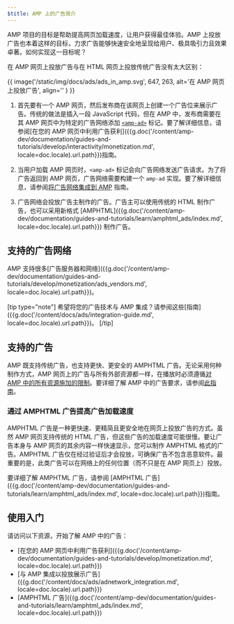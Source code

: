 ```yaml
---
$title: AMP 上的广告简介
---
```


AMP 项目的目标是帮助提高网页加载速度，让用户获得最佳体验。AMP 上投放广告也本着这样的目标，力求广告能够快速安全地呈现给用户、极具吸引力且效果卓著。如何实现这一目标呢？

在 AMP 网页上投放广告与在 HTML 网页上投放传统广告没有太大区别：

{{ image('/static/img/docs/ads/ads_in_amp.svg', 647, 263, alt='在 AMP 网页上投放广告', align='' ) }}

1.  首先要有一个 AMP 网页，然后发布商在该网页上创建一个广告位来展示广告。传统的做法是插入一段 JavaScript 代码，但在 AMP 中，发布商需要在其 AMP 网页中为特定的广告网络添加 [`<amp-ad>`](/zh_cn/docs/reference/components/amp-ad.html) 标记。要了解详细信息，请参阅[在您的 AMP 网页中利用广告获利]({{g.doc('/content/amp-dev/documentation/guides-and-tutorials/develop/interactivity/monetization.md', locale=doc.locale).url.path}})指南。

2.  当用户加载 AMP 网页时，`<amp-ad>` 标记会向广告网络发送广告请求。为了将广告返回到 AMP 网页，广告网络需要构建一个 `amp-ad` 实现。要了解详细信息，请参阅[将广告网络集成到 AMP](https://github.com/ampproject/amphtml/blob/master/ads/README.md) 指南。

3.  广告网络会投放广告主制作的广告。广告主可以使用传统的 HTML 制作广告，也可以采用新格式 [AMPHTML]({{g.doc('/content/amp-dev/documentation/guides-and-tutorials/learn/amphtml_ads/index.md', locale=doc.locale).url.path}}) 制作广告。

## 支持的广告网络

AMP 支持很多[广告服务器和网络]({{g.doc('/content/amp-dev/documentation/guides-and-tutorials/develop/monetization/ads_vendors.md', locale=doc.locale).url.path}})。

[tip type="note"]
希望将您的广告技术与 AMP 集成？请参阅这些[指南]({{g.doc('/content/docs/ads/integration-guide.md', locale=doc.locale).url.path}})。
[/tip]

## 支持的广告

AMP 既支持传统广告，也支持更快、更安全的 AMPHTML 广告。无论采用何种制作方式，AMP 网页上的广告与所有外部资源都一样，在播放时必须遵循[对 AMP 中的所有资源施加的限制](/zh_cn/learn/about-how/)。要详细了解 AMP 中的广告要求，请参阅[此指南](https://github.com/ampproject/amphtml/blob/master/ads/README.md#constraints)。

### 通过 AMPHTML 广告提高广告加载速度

AMPHTML 广告是一种更快速、更精简且更安全地在网页上投放广告的方式。虽然 AMP 网页支持传统的 HTML 广告，但这些广告的加载速度可能很慢。要让广告本身与 AMP 网页的其余内容一样快速显示，您可以制作 AMPHTML 格式的广告。AMPHTML 广告仅在经过验证后才会投放，可确保广告不包含恶意软件。最重要的是，此类广告可以在网络上的任何位置（而不只是在 AMP 网页上）投放。

要详细了解 AMPHTML 广告，请参阅 [AMPHTML 广告]({{g.doc('/content/amp-dev/documentation/guides-and-tutorials/learn/amphtml_ads/index.md', locale=doc.locale).url.path}})指南。


## 使用入门

请访问以下资源，开始了解 AMP 中的广告：

* [在您的 AMP 网页中利用广告获利]({{g.doc('/content/amp-dev/documentation/guides-and-tutorials/develop/monetization.md', locale=doc.locale).url.path}})
* [与 AMP 集成以投放展示广告]({{g.doc('/content/docs/ads/adnetwork_integration.md', locale=doc.locale).url.path}})
* [AMPHTML 广告]({{g.doc('/content/amp-dev/documentation/guides-and-tutorials/learn/amphtml_ads/index.md', locale=doc.locale).url.path}})
 
